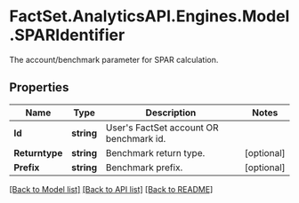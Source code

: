 # FactSet.AnalyticsAPI.Engines.Model.SPARIdentifier
The account/benchmark parameter for SPAR calculation.
## Properties

Name | Type | Description | Notes
------------ | ------------- | ------------- | -------------
**Id** | **string** | User&#39;s FactSet account OR benchmark id. | 
**Returntype** | **string** | Benchmark return type. | [optional] 
**Prefix** | **string** | Benchmark prefix. | [optional] 

[[Back to Model list]](../README.md#documentation-for-models) [[Back to API list]](../README.md#documentation-for-api-endpoints) [[Back to README]](../README.md)

